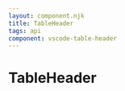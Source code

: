 ```yaml
---
layout: component.njk
title: TableHeader
tags: api
component: vscode-table-header
---
```


# TableHeader

